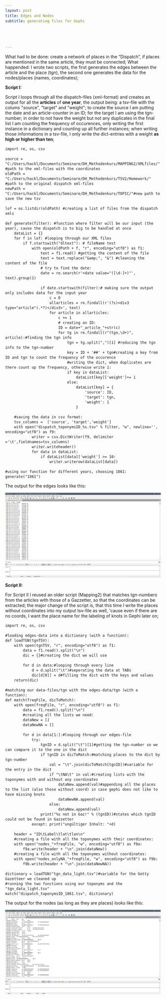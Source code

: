 ```yaml
---
layout: post
title: Edges and Nodes
subtitle: generating files for Gephi




---
```

What had to be done: create a network of places in the “Dispatch”, if places are mentioned in the same article, they must be connected;
What happended: I wrote two scripts, the first generates the edges between the article and the place (tgn), the second one generates the data for the nodes/places (names, coordinates);

**Script I:**

Script I loops through all the dispatch-files (xml-format) and creates an output for all the **articles** of **one year**, the output being: a tsv-file with the colums "source", "target" and "weight"; to create the source I am putting the date and an article-counter in an ID; for the target I am using the tgn-number; in order to not have the weight but not any duplicates in the final list I am counting the frequency of occurences, only writing the first instance in a dictionary and counting up all further instances; when writing those informations in a tsv-file, I only write the dict-entries with a weight **as high or higher than ten**;

~~~
import re, os, csv

source = "C:/Users/hackl/Documents/Seminare/DH_Methodenkurs/MAPPING2/XMLfiles/" #path to the xml-files with the coordinates
oldPath = "C:/Users/hackl/Documents/Seminare/DH_Methodenkurs/TSV2/Homework/" #path to the original dispatch xml-files
newPath = "C:/Users/hackl/Documents/Seminare/DH_Methodenkurs/TOPIC/"#new path to save the new tsv

lof = os.listdir(oldPath) #creating a list of files from the dispatch xmls

def generate(filter): #function where filter will be our input (the year), cause the dispatch is to big to be handled at once
    dataList = {}
    for f in lof: #looping through our XML files
        if f.startswith("dltext"): # fileName test        
            with open(oldPath + f, "r", encoding="utf8") as f1:
                text = f1.read() #getting the content of the file
                text = text.replace("&amp;", "&") #cleaning the content of the file
                # try to find the date:
                date = re.search(r'<date value="([\d-]+)"', text).group(1)

                if date.startswith(filter):# making sure the output only includes data for the input year
                    c = 0   
                    allarticles = re.findall(r'(?s)<div3 type="article"(.*?)</div3>', text)
                    for article in allarticles:
                        c += 1                                        
                        # creating an ID:
                        ID = date+"_article_"+str(c)
                        for tg in re.findall(r"(tgn,\d+)", article):#finding the tgn info
                            tgn = tg.split(",")[1] #reducing the tgn info to the tgn-number
                            key = ID + '##' + tgn#creating a key from ID and tgn to count the frequency of the occurence
                            #writing the dict, when duplicates are there count up the frequency, otherwise write 1:
                            if key in dataList:
                                dataList[key]['weight']+= 1
                            else:
                                dataList[key] = {
                                    'source': ID,
                                    'target': tgn,
                                    'weight': 1
                                }            

    #saving the data in csv format:
    tsv_columns =  ['source', 'target','weight']
    with open("dispatch_toponymsID_%s.tsv" % filter, "w", newline='', encoding="utf8") as f9:
            writer = csv.DictWriter(f9, delimiter ='\t',fieldnames=tsv_columns)
            writer.writeheader()
            for data in dataList:
                if dataList[data]['weight'] >= 10:
                    writer.writerow(dataList[data])

#using our function for different years, choosing 1861:
generate("1861")
~~~

The output for the edges looks like this:

![image output_edges](/img/output_edges.png)

**Script II:**

For Script II I reused an older script (Mapping2) that matches tgn-numbers from the articles with those of a Gazzetter, so that the coordinates can be extracted; the major change of the script is, that this time I write the places without coordinates into my output tsv-file as well, 'cause even if there are no coords, I want the place name for the labeling of knots in Gephi later on;

~~~
import re, os, csv

#loading edges-data into a dictionary (with a function):
def loadTGN(tgnTSV):
    with open(tgnTSV, "r", encoding="utf8") as f1:
        data = f1.read().split("\n")
        dic = {}#creating the dict we will use

        for d in data:#looping through every line
            d = d.split("\t")#seperating the data at TABs
            dic[d[0]] = d#filling the dict with the keys and values
    return(dic)

#matching our data-files/tgn with the edges-data/tgn (with a function):
def match(freqFile, dicToMatch):
    with open(freqFile, "r", encoding="utf8") as f1:
        data = f1.read().split("\n")
        #creating all the lists we need:    
        dataNew = []
        dataNewNA = []

        for d in data[1:]:#looping through our edges-file
            try:
                tgnID = d.split("\t")[1]#getting the tgn-number so we can compare it to the one in the dict
                if tgnID in dicToMatch:#matching places to the dict by tgn-number
                    val = "\t".join(dicToMatch[tgnID])#variable for the entry in the dict
                    if "\tNA\t" in val:#creating lists with the toponymes with and without any coordinates
                        dataNew.append(val)#appending all the places to the list (also those without coord) in case gephi does not like to have missing knots
                        dataNewNA.append(val)
                    else:
                        dataNew.append(val)
                print("%s not in Gaz!" % (tgnID))#states which tgnID could not be found in Gazzetter
            except: print("ungültiger Inhalt: "+d)    

    header = "ID\tLabel\tlat\tlon\n"
    #creating a file with all the toponymes with their coordinates:
    with open("nodes_"+freqFile, "w", encoding="utf8") as f9a:
        f9a.write(header + "\n".join(dataNew))
    #creating a file with all the toponymes without coordinates:
    with open("nodes_onlyNA_"+freqFile, "w", encoding="utf8") as f9b:
        f9b.write(header + "\n".join(dataNewNA))

dictionary = loadTGN("tgn_data_light.tsv")#variable for the Getty Gazetteer we cleaned up
#running the two functions using our toponyms and the "tgn_data_light.tsv"
match("dispatch_toponymsID_1861.tsv", dictionary)
~~~

The output for the nodes (as long as they are places) looks like this:

![image output_nodes](/img/output_nodes.png)
